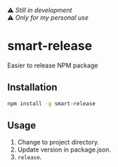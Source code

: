 ⚠️ <em>Still in development</em><br>
⚠️ <em>Only for my personal use</em>

# smart-release

Easier to release NPM package

## Installation

```bash
npm install -g smart-release
```

## Usage

1. Change to project directory.
2. Update version in package.json.
3. `release`.
